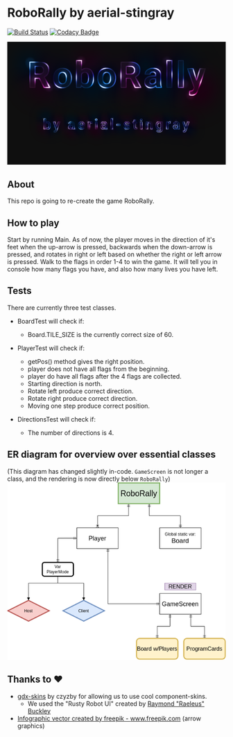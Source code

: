# RoboRally by aerial-stingray

[![Build Status](https://travis-ci.com/inf112-v20/aerial-stingray.svg?branch=master)](https://travis-ci.com/inf112-v20/aerial-stingray)
[![Codacy Badge](https://api.codacy.com/project/badge/Grade/acbf5adc4c1c42cb8de04e287e2c93e8)](https://app.codacy.com/gh/inf112-v20/aerial-stingray/dashboard)

![Logo](assets/logo.png)

## About
This repo is going to re-create the game RoboRally.

## How to play
Start by running Main. As of now, the player moves in the direction of it's feet when the up-arrow is pressed, backwards
when the down-arrow is pressed, and rotates in right or left based on whether the right or left arrow is pressed. Walk 
to the flags in order 1-4 to win the game. It will tell you in console how many flags you have, and also how many lives 
you have left.

## Tests
There are currently three test classes.

* BoardTest will check if:
    * Board.TILE_SIZE is the currently correct size of 60.

* PlayerTest will check if:
    * getPos() method gives the right position.
    * player does not have all flags from the beginning.
    * player do have all flags after the 4 flags are collected.
    * Starting direction is north.
    * Rotate left produce correct direction.
    * Rotate right produce correct direction.
    * Moving one step produce correct position.

* DirectionsTest will check if:
    * The number of directions is 4.

## ER diagram for overview over essential classes
(This diagram has changed slightly in-code. `GameScreen` is not longer a class, and the rendering is now directly below `RoboRally`)
![ER](assets/ER.png)

## Thanks to :heart:
* [gdx-skins](https://github.com/czyzby/gdx-skins) by czyzby for allowing us to use cool component-skins.
    * We used the "Rusty Robot UI" created by [Raymond "Raeleus" Buckley](https://ray3k.wordpress.com/software/skin-composer-for-libgdx/)
* <a href="https://www.freepik.com/free-photos-vectors/infographic">Infographic vector created by freepik - www.freepik.com</a> (arrow graphics)
